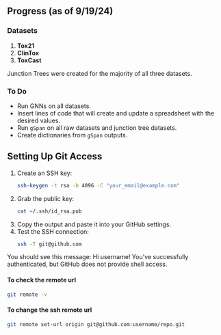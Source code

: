 ## Progress (as of 9/19/24)

### Datasets
1. **Tox21**
2. **ClinTox**
3. **ToxCast**

Junction Trees were created for the majority of all three datasets.

### To Do
- Run GNNs on all datasets.
- Insert lines of code that will create and update a spreadsheet with the desired values.
- Run `gSpan` on all raw datasets and junction tree datasets.
- Create dictionaries from `gSpan` outputs.

## Setting Up Git Access

1. Create an SSH key:
    ```bash
    ssh-keygen -t rsa -b 4096 -C "your_email@example.com"
    ```
2. Grab the public key:
    ```bash
    cat ~/.ssh/id_rsa.pub
    ```
3. Copy the output and paste it into your GitHub settings.
4. Test the SSH connection:
    ```bash
    ssh -T git@github.com
    ```

You should see this message:
Hi username! You've successfully authenticated, but GitHub does not provide shell access.

#### To check the remote url
```bash
git remote -v
```

#### To change the ssh remote url
```bash
git remote set-url origin git@github.com:username/repo.git
```
